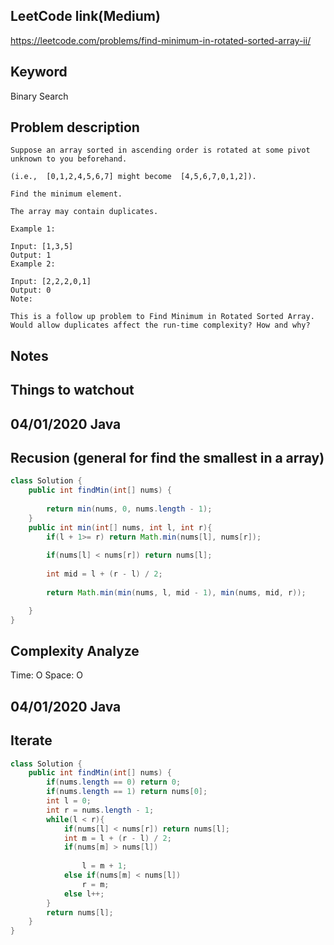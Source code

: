 ## LeetCode link(Medium)
https://leetcode.com/problems/find-minimum-in-rotated-sorted-array-ii/

## Keyword
Binary Search

## Problem description
```
Suppose an array sorted in ascending order is rotated at some pivot unknown to you beforehand.

(i.e.,  [0,1,2,4,5,6,7] might become  [4,5,6,7,0,1,2]).

Find the minimum element.

The array may contain duplicates.

Example 1:

Input: [1,3,5]
Output: 1
Example 2:

Input: [2,2,2,0,1]
Output: 0
Note:

This is a follow up problem to Find Minimum in Rotated Sorted Array.
Would allow duplicates affect the run-time complexity? How and why?
```



## Notes


## Things to watchout

## 04/01/2020 Java
## Recusion (general for find the smallest in a array)
```java
class Solution {
    public int findMin(int[] nums) {
    
        return min(nums, 0, nums.length - 1);
    }
    public int min(int[] nums, int l, int r){
        if(l + 1>= r) return Math.min(nums[l], nums[r]);
        
        if(nums[l] < nums[r]) return nums[l];
        
        int mid = l + (r - l) / 2;
        
        return Math.min(min(nums, l, mid - 1), min(nums, mid, r));

    }
}
```
## Complexity Analyze
Time: O
Space: O

## 04/01/2020 Java
## Iterate
```Java
class Solution {
    public int findMin(int[] nums) {
        if(nums.length == 0) return 0;
        if(nums.length == 1) return nums[0];
        int l = 0;
        int r = nums.length - 1;
        while(l < r){
            if(nums[l] < nums[r]) return nums[l];
            int m = l + (r - l) / 2;
            if(nums[m] > nums[l]) 
                
                l = m + 1;
            else if(nums[m] < nums[l])
                r = m;
            else l++;
        }
        return nums[l];
    }
}
```



